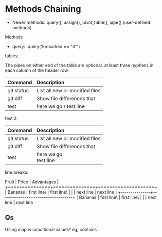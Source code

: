 # Methods Chaining


- Newer methods:  query(), assign(), pivot_table(),  pipe() (user-defined methods)

Methods
- query:   .query('Embarked == "S"')


tables;

The pipes on either end of the table are optional.  at least three hyphens in each column of the header row.

| Command | Description |
| --- | :--- |
| git status | List all new or modified files |
| git diff | Show file differences that
| test | here we go \ test line |


test 2:

 Command | Description |
| --- | :--- |
| git status | List all new or modified files |
| git diff | Show file differences that
| test | here we go <br/> test line |


line breaks:

Fruit         | Price         | Advantages         |
+===============+===============+====================+
| Bananas       | first line\   | first line\        |
|               | next line     | next line          |
+---------------+---------------+--------------------+
| Bananas       | first line\   | first line\        |
|               | next line     | next line        





## Qs

Using map w conditional values?  eg, contains 


